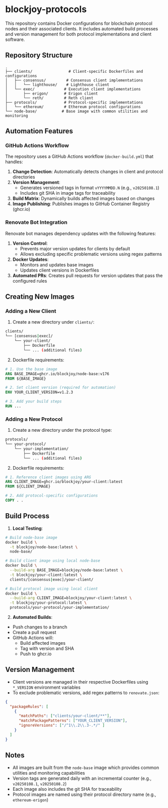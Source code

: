 # blockjoy-protocols

This repository contains Docker configurations for blockchain protocol nodes and their associated clients. It includes automated build processes and version management for both protocol implementations and client software.

## Repository Structure

```
.
├── clients/                # Client-specific Dockerfiles and configurations
│   ├── consensus/         # Consensus client implementations
│   │   └── lighthouse/    # Lighthouse client
│   └── exec/             # Execution client implementations
│       ├── erigon/       # Erigon client
│       └── reth/         # Reth client
├── protocols/            # Protocol-specific implementations
│   └── ethereum/         # Ethereum protocol configurations
└── node-base/           # Base image with common utilities and monitoring
```

## Automation Features

### GitHub Actions Workflow

The repository uses a GitHub Actions workflow (`docker-build.yml`) that handles:

1. **Change Detection**: Automatically detects changes in client and protocol directories
2. **Version Management**: 
   - Generates versioned tags in format `vYYYYMMDD.N` (e.g., `v20250108.1`)
   - Includes git SHA in image tags for traceability
3. **Build Matrix**: Dynamically builds affected images based on changes
4. **Image Publishing**: Publishes images to GitHub Container Registry (ghcr.io)

### Renovate Bot Integration

Renovate bot manages dependency updates with the following features:

1. **Version Control**:
   - Prevents major version updates for clients by default
   - Allows excluding specific problematic versions using regex patterns
2. **Docker Updates**:
   - Monitors and updates base images
   - Updates client versions in Dockerfiles
3. **Automated PRs**: Creates pull requests for version updates that pass the configured rules

## Creating New Images

### Adding a New Client

1. Create a new directory under `clients/`:
```bash
clients/
└── [consensus|exec]/
    └── your-client/
        ├── Dockerfile
        └── ... (additional files)
```

2. Dockerfile requirements:
```dockerfile
# 1. Use the base image
ARG BASE_IMAGE=ghcr.io/blockjoy/node-base:v176
FROM ${BASE_IMAGE}

# 2. Set client version (required for automation)
ENV YOUR_CLIENT_VERSION=v1.2.3

# 3. Add your build steps
RUN ...
```

### Adding a New Protocol

1. Create a new directory under the protocol type:
```bash
protocols/
└── your-protocol/
    └── your-implementation/
        ├── Dockerfile
        └── ... (additional files)
```

2. Dockerfile requirements:
```dockerfile
# 1. Reference client images using ARG
ARG CLIENT_IMAGE=ghcr.io/blockjoy/your-client:latest
FROM ${CLIENT_IMAGE}

# 2. Add protocol-specific configurations
COPY . .
```

## Build Process

1. **Local Testing**:
```bash
# Build node-base image
docker build \
  -t blockjoy/node-base:latest \
  node-base/

# Build client image using local node-base
docker build \
  --build-arg BASE_IMAGE=blockjoy/node-base:latest \
  -t blockjoy/your-client:latest \
  clients/[consensus|exec]/your-client/

# Build protocol image using local client
docker build \
  --build-arg CLIENT_IMAGE=blockjoy/your-client:latest \
  -t blockjoy/your-protocol:latest \
  protocols/your-protocol/your-implementation/
```

2. **Automated Builds**:
- Push changes to a branch
- Create a pull request
- GitHub Actions will:
  - Build affected images
  - Tag with version and SHA
  - Push to ghcr.io

## Version Management

- Client versions are managed in their respective Dockerfiles using `*_VERSION` environment variables
- To exclude problematic versions, add regex patterns to `renovate.json`:
```json
{
  "packageRules": [
    {
      "matchPaths": ["clients/your-client/**"],
      "matchPackagePatterns": ["YOUR_CLIENT_VERSION"],
      "ignoreVersions": ["/^1\\.2\\.3-.*/" ]
    }
  ]
}
```

## Notes

- All images are built from the `node-base` image which provides common utilities and monitoring capabilities
- Version tags are generated daily with an incremental counter (e.g., `v20250108.1`, `v20250108.2`)
- Each image also includes the git SHA for traceability
- Protocol images are named using their protocol directory name (e.g., `ethereum-erigon`)